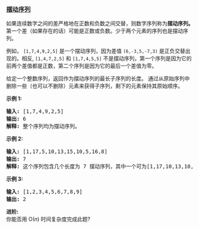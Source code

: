 ### [摆动序列](https://leetcode-cn.com/problems/wiggle-subsequence)

<p>如果连续数字之间的差严格地在正数和负数之间交替，则数字序列称为<strong>摆动序列。</strong>第一个差（如果存在的话）可能是正数或负数。少于两个元素的序列也是摆动序列。</p>

<p>例如，&nbsp;<code>[1,7,4,9,2,5]</code> 是一个摆动序列，因为差值 <code>(6,-3,5,-7,3)</code>&nbsp;是正负交替出现的。相反, <code>[1,4,7,2,5]</code>&nbsp;和&nbsp;<code>[1,7,4,5,5]</code> 不是摆动序列，第一个序列是因为它的前两个差值都是正数，第二个序列是因为它的最后一个差值为零。</p>

<p>给定一个整数序列，返回作为摆动序列的最长子序列的长度。 通过从原始序列中删除一些（也可以不删除）元素来获得子序列，剩下的元素保持其原始顺序。</p>

<p><strong>示例 1:</strong></p>

<pre><strong>输入: </strong>[1,7,4,9,2,5]
<strong>输出: </strong>6 
<strong>解释: </strong>整个序列均为摆动序列。
</pre>

<p><strong>示例 2:</strong></p>

<pre><strong>输入: </strong>[1,17,5,10,13,15,10,5,16,8]
<strong>输出: </strong>7
<strong>解释: </strong>这个序列包含几个长度为 7 摆动序列，其中一个可为[1,17,10,13,10,16,8]。</pre>

<p><strong>示例 3:</strong></p>

<pre><strong>输入: </strong>[1,2,3,4,5,6,7,8,9]
<strong>输出: </strong>2</pre>

<p><strong>进阶:</strong><br>
你能否用&nbsp;O(<em>n</em>) 时间复杂度完成此题?</p>
